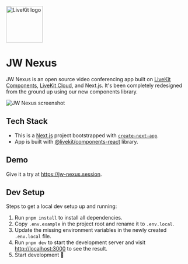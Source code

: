 <a href="https://livekit.io/">
  <img src="./.github/assets/livekit-mark.png" alt="LiveKit logo" width="100" height="100">
</a>

# JW Nexus


JW Nexus is an open source video conferencing app built on [LiveKit Components](https://github.com/livekit/components-js), [LiveKit Cloud](https://cloud.livekit.io/), and Next.js. It's been completely redesigned from the ground up using our new components library.

![JW Nexus screenshot](./.github/assets/livekit-meet.jpg)

## Tech Stack

- This is a [Next.js](https://nextjs.org/) project bootstrapped with [`create-next-app`](https://github.com/vercel/next.js/tree/canary/packages/create-next-app).
- App is built with [@livekit/components-react](https://github.com/livekit/components-js/) library.

## Demo

Give it a try at https://jw-nexus.session.

## Dev Setup

Steps to get a local dev setup up and running:

1. Run `pnpm install` to install all dependencies.
2. Copy `.env.example` in the project root and rename it to `.env.local`.
3. Update the missing environment variables in the newly created `.env.local` file.
4. Run `pnpm dev` to start the development server and visit [http://localhost:3000](http://localhost:3000) to see the result.
5. Start development 🎉
